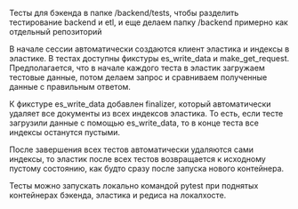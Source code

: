 Тесты для бэкенда в папке /backend/tests, чтобы разделить тестирование backend и etl, 
и еще делаем папку /backend примерно как отдельный репозиторий

В начале сессии автоматически создаются клиент эластика и индексы в эластике. В тестах
доступны фикстуры es_write_data и make_get_request. Предполагается, что в начале каждого
теста в эластик загружаем тестовые данные, потом делаем запрос и сравниваем 
полученные данные с правильным ответом.

К фикстуре es_write_data добавлен finalizer, который автоматически удаляет все документы из
всех индексов эластика. То есть, если тесте загрузили данные с помощью es_write_data,
то в конце теста все индексы останутся пустыми.

После завершения всех тестов автоматически удаляются сами индексы, то эластик после
всех тестов возвращается к исходному пустому состоянию, как будто сразу после запуска
нового контейнера.

Тесты можно запускать локально командой pytest при поднятых контейнерах бэкенда, 
эластика и редиса на локалхосте.